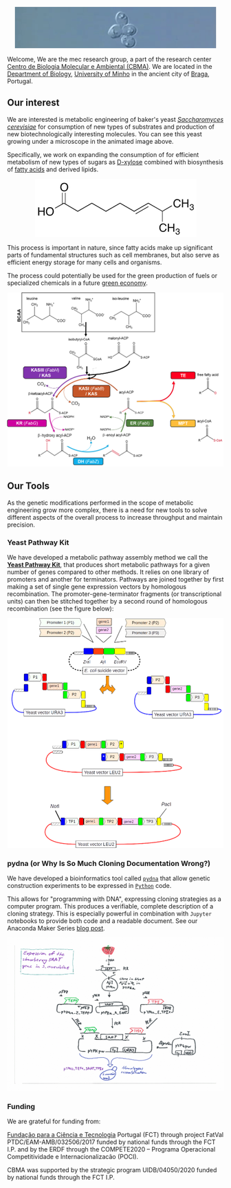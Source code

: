 <div align="center">


![life_of_Yeast](The_life_of_Yeast_wide.gif)


</div>

Welcome, We are the mec research group, a part of the research center [Centro de Biologia Molecular e Ambiental (CBMA)](https://www.google.pt/url?sa=t&rct=j&q=&esrc=s&source=web&cd=1&cad=rja&uact=8&ved=0ahUKEwjhgeWevKLLAhUIQBoKHQfcDcAQFggbMAA&url=http%3A%2F%2Fcbma.bio.uminho.pt%2F&usg=AFQjCNERIO6tvOxPHIgk4DaE4Y5LivlEXQ&sig2=8-94NSGguCRjdxnoOm0cYQ&bvm=bv.115339255,d.ZWU). We are located in the [Department of Biology](https://goo.gl/maps/JyphLrwBYejffwTx5), [University of Minho](https://www.uminho.pt/EN) in the ancient city of [Braga](https://en.wikipedia.org/wiki/Braga), Portugal.

## Our interest

We are interested is metabolic engineering of baker's yeast [*Saccharomyces cerevisiae*](https://en.wikipedia.org/wiki/Saccharomyces_cerevisiae)
for consumption of new types of substrates and production of new biotechnologically interesting molecules. You can see this yeast growing under a microscope in the animated image above.

Specifically, we work on expanding the consumption of for efficient metabolism of new types of sugars as [D-xylose](https://en.wikipedia.org/wiki/Xylose) combined with biosynthesis of [fatty acids](https://en.wikipedia.org/wiki/Fatty_acid) and derived lipids.

<div align="center">


![fa](8-methyl-6-nonenoic-acid.png)


</div>

This process is important in nature, since fatty acids make up significant parts of fundamental structures such as cell membranes, but also serve as
efficient energy storage for many cells and organisms.

The process could potentially be used for the green production of fuels or specialized chemicals in a future [green economy](https://en.wikipedia.org/wiki/Green_economy).

<div align="center">


![fas](fas.png)


</div>

## Our Tools

As the genetic modifications performed in the scope of metabolic engineering grow more complex, there is a need for new tools to solve different aspects of the overall process to increase throughput and maintain precision.

### Yeast Pathway Kit

We have developed a metabolic pathway assembly method we call the [**Yeast Pathway Kit**](https://pubmed.ncbi.nlm.nih.gov/26916955), that produces
short metabolic pathways for a given number of genes compared to other methods. It relies on one library of promoters and another for terminators. Pathways are joined together by first making a set of single gene expression vectors by homologous recombination. The promoter-gene-terminator fragments (or transcriptional units) can then be stitched together by a second round of homologous recombination (see the figure below):

<div align="center">


![ypk](yeast_pathway_kit_figure2.png)


</div>

### pydna (or Why Is So Much Cloning Documentation Wrong?)

We have developed a bioinformatics tool called [`pydna`](https://github.com/BjornFJohansson/pydna#-pydna) that allow genetic construction experiments to be expressed in [`Python`](https://www.python.org) code.

This allows for "programming with DNA", expressing cloning strategies as a computer program. This produces a verifiable, complete description of a cloning strategy.
This is especially powerful in combination with `Jupyter` notebooks to provide both code and a readable document. See our Anaconda Maker
Series [blog post](https://www.anaconda.com/blog/why-is-so-much-cloning-documentation-wrong).

<div align="center">


![pydna](saat_cloning_animation.gif)


</div>

### Funding

We are grateful for funding from:

[Fundação para a Ciência e Tecnologia](https://www.fct.pt) Portugal (FCT) through project
FatVal PTDC/EAM-AMB/032506/2017 funded by national funds through the FCT I.P.
and by the ERDF through the COMPETE2020 – Programa Operacional Competitividade e Internacionalizacão (POCI).


CBMA was supported by the strategic program UIDB/04050/2020 funded by national funds through the FCT I.P.

